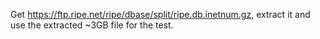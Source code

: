 Get https://ftp.ripe.net/ripe/dbase/split/ripe.db.inetnum.gz, extract it and use the extracted ~3GB file for the test.

